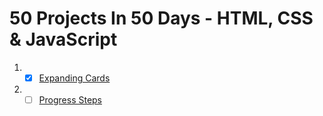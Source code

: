 # 50 Projects In 50 Days - HTML, CSS & JavaScript
1. - [x] [Expanding Cards](https://github.com/thealexcesar/50-Projects-JS/tree/master/Day0)
2. - [ ] [Progress Steps](https://github.com/thealexcesar/50-Projects-JS/tree/master/Day1)